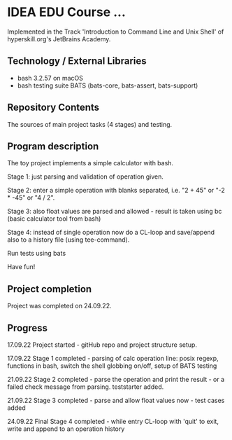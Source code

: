 # IDEA EDU Course ...

Implemented in the Track 'Introduction to Command Line and Unix Shell' of hyperskill.org's JetBrains Academy.

## Technology / External Libraries

- bash 3.2.57 on macOS
- bash testing suite BATS (bats-core, bats-assert, bats-support)

## Repository Contents

The sources of main project tasks (4 stages) and testing.

## Program description

The toy project implements a simple calculator with bash.

Stage 1: just parsing and validation of operation given.

Stage 2: enter a simple operation with blanks separated, i.e. "2 + 45" or "-2 * -45" or "4 / 2".

Stage 3: also float values are parsed and allowed - result is taken using bc (basic calculator tool from bash)

Stage 4: instead of single operation now do a CL-loop and save/append also to a history file (using tee-command).

Run tests using bats

Have fun!

## Project completion

Project was completed on 24.09.22.

## Progress

17.09.22 Project started - gitHub repo and project structure setup.

17.09.22 Stage 1 completed - parsing of calc operation line: posix regexp, functions in bash, switch the shell globbing on/off,
setup of BATS testing 

21.09.22 Stage 2 completed - parse the operation and print the result - or a failed check message from parsing. teststarter added.

21.09.22 Stage 3 completed - parse and allow float values now - test cases added

24.09.22 Final Stage 4 completed - while entry CL-loop with 'quit' to exit, write and append to an operation history
